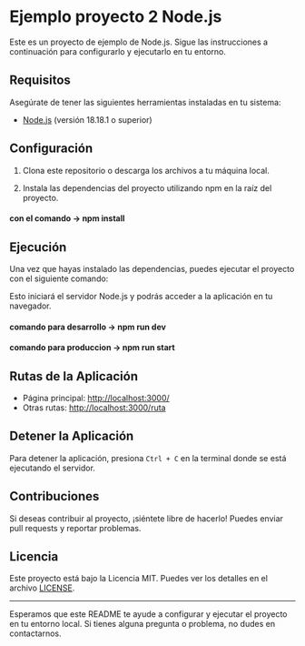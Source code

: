 # Ejemplo proyecto 2 Node.js

Este es un proyecto de ejemplo de Node.js. Sigue las instrucciones a continuación para configurarlo y ejecutarlo en tu entorno.

## Requisitos

Asegúrate de tener las siguientes herramientas instaladas en tu sistema:

- [Node.js](https://nodejs.org/) (versión 18.18.1 o superior)

## Configuración

1. Clona este repositorio o descarga los archivos a tu máquina local.


2. Instala las dependencias del proyecto utilizando npm en la raíz del proyecto.

#### con el comando -> npm install

## Ejecución

Una vez que hayas instalado las dependencias, puedes ejecutar el proyecto con el siguiente comando:


Esto iniciará el servidor Node.js y podrás acceder a la aplicación en tu navegador.

#### comando para desarrollo -> npm run dev
#### comando para produccion -> npm run start

## Rutas de la Aplicación

- Página principal: [http://localhost:3000/](http://localhost:3000/)
- Otras rutas: [http://localhost:3000/ruta](http://localhost:3000/ruta)

## Detener la Aplicación

Para detener la aplicación, presiona `Ctrl + C` en la terminal donde se está ejecutando el servidor.

## Contribuciones

Si deseas contribuir al proyecto, ¡siéntete libre de hacerlo! Puedes enviar pull requests y reportar problemas.

## Licencia

Este proyecto está bajo la Licencia MIT. Puedes ver los detalles en el archivo [LICENSE](LICENSE).

---

Esperamos que este README te ayude a configurar y ejecutar el proyecto en tu entorno local. Si tienes alguna pregunta o problema, no dudes en contactarnos.
